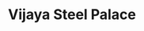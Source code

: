 ---
title: "Vijaya Steel Palace"
url: /trimulgherry-secunderabad/vijaya-steel-palace/
shop: Dorfladen
---